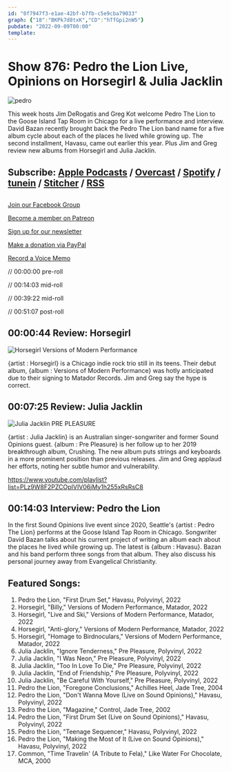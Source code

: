 ```yaml
---
id: "0f7947f3-e1ae-42bf-b7fb-c5e9cba79033"
graph: {"18":"BKPk7d8txK","CD":"hTfGpi2nW5"}
pubdate: "2022-09-09T00:00"
template: 
---
```






# Show 876: Pedro the Lion Live, Opinions on Horsegirl & Julia Jacklin

![pedro](https://static.soundopinions.org/images/2022/pedro.png)

This week hosts Jim DeRogatis and Greg Kot welcome Pedro The Lion to the Goose Island Tap Room in Chicago for a live performance and interview. David Bazan recently brought back the Pedro The Lion band name for a five album cycle about each of the places he lived while growing up. The second installment, Havasu, came out earlier this year. Plus Jim and Greg review new albums from Horsegirl and Julia Jacklin. 



## Subscribe: [Apple Podcasts](https://itunes.apple.com/us/podcast/sound-opinions/id94793843) / [Overcast](https://overcast.fm/itunes94793843/sound-opinions) / [Spotify](https://open.spotify.com/show/1kNR8YL7TBrQuRxDdS4wtU) / [tunein](https://tunein.com/podcasts/Music-Podcasts/Sound-Opinions-p60273/) / [Stitcher](http://www.stitcher.com/podcast/sound-opinions) / [RSS](https://feeds.simplecast.com/Nn6fjnB0)



## 

[Join our Facebook Group](https://bit.ly/3sivr9T)

[Become a member on Patreon](https://bit.ly/3slWZvc)

[Sign up for our newsletter](https://bit.ly/3eEvRnG)

[Make a donation via PayPal](https://bit.ly/3dmt9lU)

[Record a Voice Memo](https://bit.ly/2RyD5Ah)

// 00:00:00 pre-roll

// 00:14:03 mid-roll

// 00:39:22 mid-roll

// 00:51:07 post-roll



## 00:00:44 Review: Horsegirl

![Horsegirl Versions of Modern Performance](https://static.soundopinions.org/assets/876/181.jpg)

{artist : Horsegirl} is a Chicago indie rock trio still in its teens. Their debut album, {album : Versions of Modern Performance} was hotly anticipated due to their signing to Matador Records. Jim and Greg say the hype is correct.



## 00:07:25 Review: Julia Jacklin

![Julia Jacklin PRE PLEASURE](https://static.soundopinions.org/assets/876/CD3.jpg)

{artist : Julia Jacklin} is an Australian singer-songwriter and former Sound Opinions guest. {album : Pre Pleasure} is her follow up to her 2019 breakthrough album, Crushing. The new album puts strings and keyboards in a more prominent position than previous releases. Jim and Greg applaud her efforts, noting her subtle humor and vulnerability.

https://www.youtube.com/playlist?list=PLz9W8F2PZCOpIVIV06jMy1h255xRsRsC8



## 00:14:03 Interview: Pedro the Lion

In the first Sound Opinions live event since 2020, Seattle's {artist : Pedro The Lion} performs at the Goose Island Tap Room in Chicago. Songwriter David Bazan talks about his current project of writing an album each about the places he lived while growing up. The latest is {album : Havasu}. Bazan and his band perform three songs from that album. They also discuss his personal journey away from Evangelical Christianity.



## Featured Songs:

1. Pedro the Lion, "First Drum Set," Havasu, Polyvinyl, 2022
2. Horsegirl, "Billy," Versions of Modern Performance, Matador, 2022
3. Horsegirl, "Live and Ski," Versions of Modern Performance, Matador, 2022
4. Horsegirl, "Anti-glory," Versions of Modern Performance, Matador, 2022
5. Horsegirl, "Homage to Birdnoculars," Versions of Modern Performance, Matador, 2022
6. Julia Jacklin, "Ignore Tenderness," Pre Pleasure, Polyvinyl, 2022
7. Julia Jacklin, "I Was Neon," Pre Pleasure, Polyvinyl, 2022
8. Julia Jacklin, "Too In Love To Die," Pre Pleasure, Polyvinyl, 2022
9. Julia Jacklin, "End of Friendship," Pre Pleasure, Polyvinyl, 2022
10. Julia Jacklin, "Be Careful With Yourself," Pre Pleasure, Polyvinyl, 2022
11. Pedro the Lion, "Foregone Conclusions," Achilles Heel, Jade Tree, 2004
12. Pedro the Lion, "Don't Wanna Move (Live on Sound Opinions)," Havasu, Polyvinyl, 2022
13. Pedro the Lion, "Magazine," Control, Jade Tree, 2002
14. Pedro the Lion, "First Drum Set (Live on Sound Opinions)," Havasu, Polyvinyl, 2022
15. Pedro the Lion, "Teenage Sequencer," Havasu, Polyvinyl, 2022
16. Pedro the Lion, "Making the Most of It (Live on Sound Opinions)," Havasu, Polyvinyl, 2022
17. Common, "Time Travelin' (A Tribute to Fela)," Like Water For Chocolate, MCA, 2000